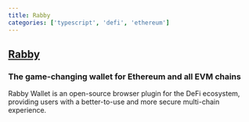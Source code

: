 ```yaml
---
title: Rabby
categories: ['typescript', 'defi', 'ethereum']
---
```

## [Rabby](https://github.com/RabbyHub/Rabby)

### The game-changing wallet for Ethereum and all EVM chains


Rabby Wallet is an open-source browser plugin for the DeFi ecosystem, providing users with a better-to-use and more secure multi-chain experience.
